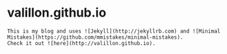 # valillon.github.io
	
	This is my blog and uses ![Jekyll](http://jekyllrb.com) and ![Minimal Mistakes](https://github.com/mmistakes/minimal-mistakes).	
	Check it out ![here](http://valillon.github.io).
